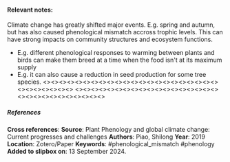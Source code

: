 #### **Relevant notes**:
Climate change has greatly shifted major events. E.g. spring and autumn, but has also caused phenological mismatch accross trophic levels. This can have strong impacts on community structures and ecosystem functions.
- E.g. different phenological responses to warming between plants and birds can make them breed at a time when the food isn't at its maximum supply
- E.g. it can also cause a reduction in seed production for some tree species. 
<><><><><><><><><><><><><><><><><><><><><><><><><><><><><>
<><><><><><><><><><><><><><><><><><><><><><><><><><><><><>
##### References
**Cross references**: 
**Source**: Plant Phenology and global climate change: Current progresses and challenges
**Authors**: Piao, Shilong
**Year**: 2019
**Location**: Zotero/Paper
**Keywords**: #phenological_mismatch #phenology
**Added to slipbox on**: 13 September 2024. 